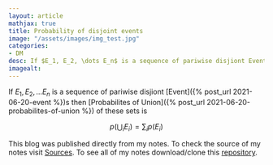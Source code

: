 ```yaml
---
layout: article
mathjax: true
title: Probability of disjoint events
image: "/assets/images/img_test.jpg"
categories:
- DM
desc: If $E_1, E_2, \dots E_n$ is a sequence of pariwise disjiont Events then Probabilites of Union of these sets is  
imagealt: 
---
```


If $E_1, E_2, \dots E_n$ is a sequence of pariwise disjiont [Event]({% post_url 2021-06-20-event %})s then [Probabilites of Union]({% post_url 2021-06-20-probabilites-of-union %}) of these sets is 

































































































































































































































































































































































$$p(\bigcup_i E_i) = \sum_{i} p(E_i)$$


































































































































































































































































































































































This blog was published directly from my notes.
To check the source of my notes visit [Sources](sources.html).
To see all of my notes download/clone this [repository](https://github.com/bovem/CS).